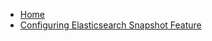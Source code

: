 <!-- docs/_sidebar.md -->

* [Home](/)
* [Configuring Elasticsearch Snapshot Feature](/Elasticsearch/Configuring-Elasticsearch-Snapshot-Feature.md)
